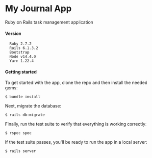 # My Journal App

Ruby on Rails task management application

#### Version

```
  Ruby 2.7.2
  Rails 6.1.3.2
  Bootstrap
  Node v14.4.0
  Yarn 1.22.4
```

#### Getting started
To get started with the app, clone the repo and then install the needed gems:
```
$ bundle install
```
Next, migrate the database:
```
$ rails db:migrate
```

Finally, run the test suite to verify that everything is working correctly:
```
$ rspec spec
```
If the test suite passes, you'll be ready to run the app in a local server:
```
$ rails server